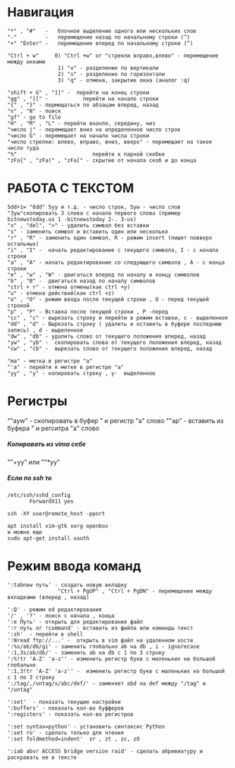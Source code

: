   Навигация
============================
    "*" , "#"   -   блочное выделение одного или нескольких слов
    "-"         -   перемещение назад по начальному строки (^)
    "+" "Enter" -   перемещение вперед по начальному строки (^)

    "Ctrl + w"     0) "Ctrl +w" or "стрекли вправо,влево" - перемещение между окнами
                    1) "v" - разделение по вертикали
                    2) "s" - разделение по горизонтали
                    3) "q" - отмена, закрытие окна (аналог :q)

    "shift + G" , "]]" -  перейти на конец строки
    "gg" , "[[" -           перейти на начало строки
    "{" , "}" - пермещаться по абзацам вперед, назад
    "n" , "N" - поиск
    "gf" - go to file
    "H" , "M" , "L" - перейти вначло, середину, низ
    "число j" - перемещает вниз на определенное число строк
    "число G" - перемещает на начало числа строки
    "число стрелки: влево, вправо, вниз, вверх" - перемещает на такое число туда
    "%"                        перейти к парной скобке
    "zFa{" , "zFa(" , "zFa[" - скрытие от начала скоб и до конца








РАБОТА С ТЕКСТОМ
=======================
    5dd+1= "6dd" 5yy и т.д. - число строк, 5yw - число слов
    "3yw"скопировать 3 слова c начала первого слова (пример bitnewstoday.us 1 -bitnewstoday 2-. 3-us)
    "x" , "del", ">" - удалить символ без вставки
    "s" - заменить символ и вставить один или несколько
    "r" , "R" - заменить один символ, R - режим insert (пишет повверх остальных)
    "i" , "I" -  начать редактирование с текущего символа, I - с начала строки
    "a" , "A" - начать редактирование со следующего символа , А - с конца строки
    "e" , "w" , "W" - двигаться вперед по началу и концу символов
    "b" , "B" -  двигаться назад по началу символов
    "ctrl + r" - отмена отмены(как ctrl +y)
    "u" - отмена действий(как ctrl +z)
    "o" , "O" - режим ввода после текущей строки , О - перед текущей строкой
    "p" , "P" - Вставка после текущей строки , Р -перед
    "cc" , "c" - вырезать строку и перейти в режим вставки, с - выделенное
    "dd" , "d" - Вырезать строку ( удалить и оставить в буфере последнюю запись) , d - выделенное
    "dw" , "db" - удалить слово от текущего положения вперед, назад
    "yw" , "yb" -  скопировать слово от текущего положения вперед, назад
    "cw" , "cb" -  вырезать слово от текущего положения вперед, назад

    "ma" - метка в регистре "a"
    "'a" - перейти к метке в регистре "а"
    "yy" , "y" - копировать строку , у-  выделенное







Регистры
==================
""ayw" - скопировать в буфер " и регистр "а" слово
""ap" - вставить из буфера " и регситра "а" слово

#####                             Копировать из vima себе

""+yy" или ""*yy"



##### Если по ssh то
    /etc/ssh/sshd_config
           ForwardX11 yes

    ssh -XY user@remote_host -pport

    apt install vim-gtk xorg openbox
    и можно еще
    sudo apt-get install xauth




Режим ввода команд
=======
    ':tabnew путь' - создать новую вкладку
                    "Ctrl + PgUP" , "Ctrl + PgDN" - перемещение между вкладками (вперед , назад)

    ':Q' - режим ed редактирования
    '/' , '?' - поиск с начала , конца
    ':e Путь' - открыть для редактирования файл
    ':r путь or !command' - вставить из фийла или команды текст
    ':sh'  - перейти в shell
    ':Nread ftp://...' -  открыть в vim файл на удаленном хосте
    ':%s/ab/db/gi' - заменить глобально ab на db , i - ignorecase
    ':1,3s/ab/db/' - заменить ab на db c 1 по 3 строку
    ':%!tr 'A-Z' 'a-z'' - изменить регистр букв с маленьких на большой глобально
    ':1,3!tr 'A-Z' 'a-z'' -  изменить регистр букв с маленьких на большой с 1 по 3 строку
    ':/tag/,/untag/s/abc/def/' - заменяет abd на def между "/tag" и "/untag"

    ':set'  - показать текущие настройки
    ':buffers' - показать кол-во буфферов
    ':registers' - показать кол-во регистров

    ':set syntax=python' - установить синтаксис Python
    ':set ro' - сделать только для чтения
    ':set foldmethod=indent'  zr , zt , zc, zO

    ':iab abvr ACCESS bridge version raid' - сделать абривиатуру и раскравать ее в тексте





